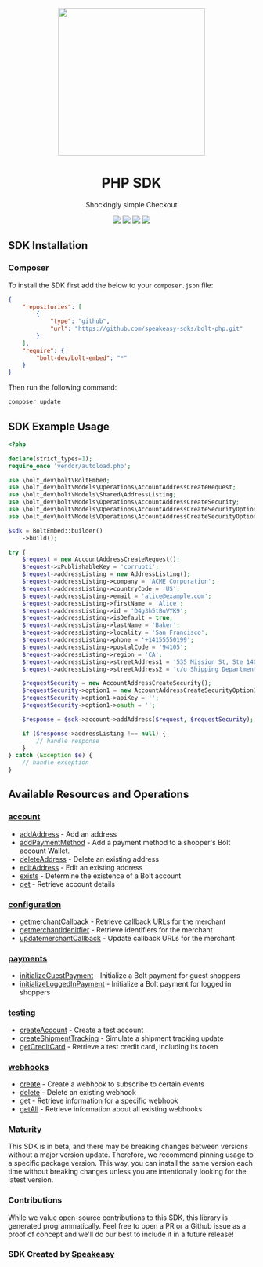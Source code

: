 <div align="center">
    <img src="https://github.com/speakeasy-sdks/bolt-java/assets/6267663/3e741d7f-a84e-4cce-b60b-4f3a98fe48f4" width="300">
    <h1>PHP SDK</h1>
   <p>Shockingly simple Checkout</p>
    <a href="https://help.bolt.com/api-bolt/"><img src="https://custom-icon-badges.demolab.com/badge/-Built%20By%20Speakeasy-black?style=for-the-badge&logoColor=FBE331&logo=speakeasy" /></a>
   <a href="https://help.bolt.com/api-bolt/"><img src="https://img.shields.io/static/v1?label=Docs&message=API Ref&color=000&style=for-the-badge" /></a>
   <a href="https://github.com/speakeasy-sdks/bolt-php/actions"><img src="https://img.shields.io/github/actions/workflow/status/speakeasy-sdks/bolt-php/speakeasy_sdk_generation.yml?style=for-the-badge" /></a>
  <a href="https://opensource.org/licenses/MIT"><img src="https://img.shields.io/badge/License-MIT-blue.svg?style=for-the-badge" /></a>
</div>

<!-- Start SDK Installation -->
## SDK Installation

### Composer

To install the SDK first add the below to your `composer.json` file:

```json
{
    "repositories": [
        {
            "type": "github",
            "url": "https://github.com/speakeasy-sdks/bolt-php.git"
        }
    ],
    "require": {
        "bolt-dev/bolt-embed": "*"
    }
}
```

Then run the following command:

```bash
composer update
```
<!-- End SDK Installation -->

## SDK Example Usage
<!-- Start SDK Example Usage -->


```php
<?php

declare(strict_types=1);
require_once 'vendor/autoload.php';

use \bolt_dev\bolt\BoltEmbed;
use \bolt_dev\bolt\Models\Operations\AccountAddressCreateRequest;
use \bolt_dev\bolt\Models\Shared\AddressListing;
use \bolt_dev\bolt\Models\Operations\AccountAddressCreateSecurity;
use \bolt_dev\bolt\Models\Operations\AccountAddressCreateSecurityOption1;
use \bolt_dev\bolt\Models\Operations\AccountAddressCreateSecurityOption2;

$sdk = BoltEmbed::builder()
    ->build();

try {
    $request = new AccountAddressCreateRequest();
    $request->xPublishableKey = 'corrupti';
    $request->addressListing = new AddressListing();
    $request->addressListing->company = 'ACME Corporation';
    $request->addressListing->countryCode = 'US';
    $request->addressListing->email = 'alice@example.com';
    $request->addressListing->firstName = 'Alice';
    $request->addressListing->id = 'D4g3h5tBuVYK9';
    $request->addressListing->isDefault = true;
    $request->addressListing->lastName = 'Baker';
    $request->addressListing->locality = 'San Francisco';
    $request->addressListing->phone = '+14155550199';
    $request->addressListing->postalCode = '94105';
    $request->addressListing->region = 'CA';
    $request->addressListing->streetAddress1 = '535 Mission St, Ste 1401';
    $request->addressListing->streetAddress2 = 'c/o Shipping Department';

    $requestSecurity = new AccountAddressCreateSecurity();
    $requestSecurity->option1 = new AccountAddressCreateSecurityOption1();
    $requestSecurity->option1->apiKey = '';
    $requestSecurity->option1->oauth = '';

    $response = $sdk->account->addAddress($request, $requestSecurity);

    if ($response->addressListing !== null) {
        // handle response
    }
} catch (Exception $e) {
    // handle exception
}
```
<!-- End SDK Example Usage -->

<!-- Start SDK Available Operations -->
## Available Resources and Operations


### [account](docs/sdks/account/README.md)

* [addAddress](docs/sdks/account/README.md#addaddress) - Add an address
* [addPaymentMethod](docs/sdks/account/README.md#addpaymentmethod) - Add a payment method to a shopper's Bolt account Wallet.
* [deleteAddress](docs/sdks/account/README.md#deleteaddress) - Delete an existing address
* [editAddress](docs/sdks/account/README.md#editaddress) - Edit an existing address
* [exists](docs/sdks/account/README.md#exists) - Determine the existence of a Bolt account
* [get](docs/sdks/account/README.md#get) - Retrieve account details

### [configuration](docs/sdks/configuration/README.md)

* [getmerchantCallback](docs/sdks/configuration/README.md#getmerchantcallback) - Retrieve callback URLs for the merchant
* [getmerchantIdenitfier](docs/sdks/configuration/README.md#getmerchantidenitfier) - Retrieve identifiers for the merchant
* [updatemerchantCallback](docs/sdks/configuration/README.md#updatemerchantcallback) - Update callback URLs for the merchant

### [payments](docs/sdks/payments/README.md)

* [initializeGuestPayment](docs/sdks/payments/README.md#initializeguestpayment) - Initialize a Bolt payment for guest shoppers
* [initializeLoggedInPayment](docs/sdks/payments/README.md#initializeloggedinpayment) - Initialize a Bolt payment for logged in shoppers

### [testing](docs/sdks/testing/README.md)

* [createAccount](docs/sdks/testing/README.md#createaccount) - Create a test account
* [createShipmentTracking](docs/sdks/testing/README.md#createshipmenttracking) - Simulate a shipment tracking update
* [getCreditCard](docs/sdks/testing/README.md#getcreditcard) - Retrieve a test credit card, including its token

### [webhooks](docs/sdks/webhooks/README.md)

* [create](docs/sdks/webhooks/README.md#create) - Create a webhook to subscribe to certain events
* [delete](docs/sdks/webhooks/README.md#delete) - Delete an existing webhook
* [get](docs/sdks/webhooks/README.md#get) - Retrieve information for a specific webhook
* [getAll](docs/sdks/webhooks/README.md#getall) - Retrieve information about all existing webhooks
<!-- End SDK Available Operations -->

### Maturity

This SDK is in beta, and there may be breaking changes between versions without a major version update. Therefore, we recommend pinning usage
to a specific package version. This way, you can install the same version each time without breaking changes unless you are intentionally
looking for the latest version.

### Contributions

While we value open-source contributions to this SDK, this library is generated programmatically.
Feel free to open a PR or a Github issue as a proof of concept and we'll do our best to include it in a future release!

### SDK Created by [Speakeasy](https://docs.speakeasyapi.dev/docs/using-speakeasy/client-sdks)
